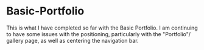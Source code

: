 # Basic-Portfolio

This is what I have completed so far with the Basic Portfolio. I am continuing to have some issues with the positioning, particularly with the "Portfolio"/ gallery page, as well as centering the navigation bar. 
